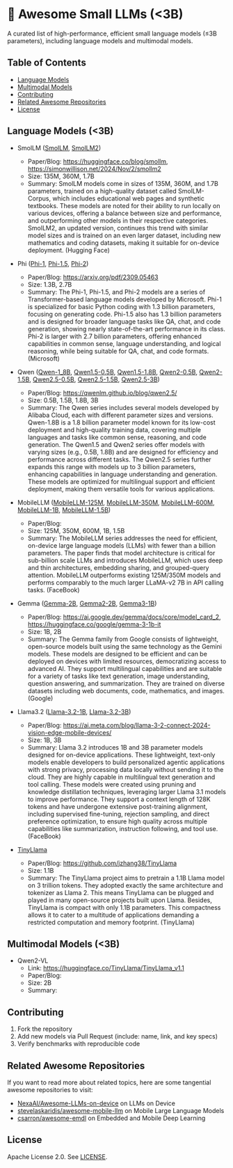 # 🚀 Awesome Small LLMs (<3B) 

A curated list of high-performance, efficient small language models (≤3B parameters), including language models and multimodal models.

## Table of Contents
- [Language Models](#language-models)
- [Multimodal Models](#multimodal-models)
- [Contributing](#contributing)
- [Related Awesome Repositories](#Related-Awesome-Repositories)
- [License](#license)

## Language Models (<3B)

- SmolLM ([SmolLM](https://huggingface.co/HuggingFaceTB/SmolLM-1.7B), [SmolLM2](https://huggingface.co/HuggingFaceTB/SmolLM2-1.7B))
    - Paper/Blog: https://huggingface.co/blog/smollm, https://simonwillison.net/2024/Nov/2/smollm2
    - Size: 135M, 360M, 1.7B
    - Summary: SmolLM models come in sizes of 135M, 360M, and 1.7B parameters, trained on a high-quality dataset called SmolLM-Corpus, which includes educational web pages and synthetic textbooks. These models are noted for their ability to run locally on various devices, offering a balance between size and performance, and outperforming other models in their respective categories. SmolLM2, an updated version, continues this trend with similar model sizes and is trained on an even larger dataset, including new mathematics and coding datasets, making it suitable for on-device deployment. (Hugging Face)

- Phi ([Phi-1](https://huggingface.co/microsoft/phi-1), [Phi-1.5](https://huggingface.co/microsoft/phi-1_5), [Phi-2](https://huggingface.co/microsoft/phi-2))
    - Paper/Blog: https://arxiv.org/pdf/2309.05463
    - Size: 1.3B, 2.7B
    - Summary: The Phi-1, Phi-1.5, and Phi-2 models are a series of Transformer-based language models developed by Microsoft. Phi-1 is specialized for basic Python coding with 1.3 billion parameters, focusing on generating code. Phi-1.5 also has 1.3 billion parameters and is designed for broader language tasks like QA, chat, and code generation, showing nearly state-of-the-art performance in its class. Phi-2 is larger with 2.7 billion parameters, offering enhanced capabilities in common sense, language understanding, and logical reasoning, while being suitable for QA, chat, and code formats. (Microsoft)


- Qwen ([Qwen-1_8B](https://huggingface.co/Qwen/Qwen-1_8B), [Qwen1.5-0.5B](https://huggingface.co/Qwen/Qwen1.5-0.5B), [Qwen1.5-1.8B](https://huggingface.co/Qwen/Qwen1.5-1.8B), [Qwen2-0.5B](https://huggingface.co/Qwen/Qwen2-0.5B), [Qwen2-1.5B](https://huggingface.co/Qwen/Qwen2-1.5B), [Qwen2.5-0.5B](https://huggingface.co/Qwen/Qwen2.5-0.5B), [Qwen2.5-1.5B](https://huggingface.co/Qwen/Qwen2.5-1.5B), [Qwen2.5-3B](https://huggingface.co/Qwen/Qwen2.5-3B))
    - Paper/Blog: https://qwenlm.github.io/blog/qwen2.5/
    - Size: 0.5B, 1.5B, 1.8B, 3B
    - Summary: The Qwen series includes several models developed by Alibaba Cloud, each with different parameter sizes and versions. Qwen-1.8B is a 1.8 billion parameter model known for its low-cost deployment and high-quality training data, covering multiple languages and tasks like common sense, reasoning, and code generation. The Qwen1.5 and Qwen2 series offer models with varying sizes (e.g., 0.5B, 1.8B) and are designed for efficiency and performance across different tasks. The Qwen2.5 series further expands this range with models up to 3 billion parameters, enhancing capabilities in language understanding and generation. These models are optimized for multilingual support and efficient deployment, making them versatile tools for various applications.

- MobileLLM ([MobileLLM-125M](https://huggingface.co/facebook/MobileLLM-125M), [MobileLLM-350M](https://huggingface.co/facebook/MobileLLM-350M), [MobileLLM-600M](https://huggingface.co/facebook/MobileLLM-600M), [MobileLLM-1B](https://huggingface.co/facebook/MobileLLM-1B), [MobileLLM-1.5B](https://huggingface.co/facebook/MobileLLM-1.5B))
    - Paper/Blog: 
    - Size: 125M, 350M, 600M, 1B, 1.5B
    - Summary: The MobileLLM series addresses the need for efficient, on-device large language models (LLMs) with fewer than a billion parameters. The paper finds that model architecture is critical for sub-billion scale LLMs and introduces MobileLLM, which uses deep and thin architectures, embedding sharing, and grouped-query attention. MobileLLM outperforms existing 125M/350M models and performs comparably to the much larger LLaMA-v2 7B in API calling tasks. (FaceBook)

- Gemma ([Gemma-2B](https://huggingface.co/google/gemma-2b), [Gemma2-2B](https://huggingface.co/google/gemma-2-2b), [Gemma3-1B](https://huggingface.co/google/gemma-3-1b-it))
    - Paper/Blog: https://ai.google.dev/gemma/docs/core/model_card_2, https://huggingface.co/google/gemma-3-1b-it
    - Size: 1B, 2B
    - Summary: The Gemma family from Google consists of lightweight, open-source models built using the same technology as the Gemini models. These models are designed to be efficient and can be deployed on devices with limited resources, democratizing access to advanced AI. They support multilingual capabilities and are suitable for a variety of tasks like text generation, image understanding, question answering, and summarization. They are trained on diverse datasets including web documents, code, mathematics, and images. (Google)


- Llama3.2 ([Llama-3.2-1B](https://huggingface.co/meta-llama/Llama-3.2-1B), [Llama-3.2-3B](https://huggingface.co/meta-llama/Llama-3.2-3B))
    - Paper/Blog: https://ai.meta.com/blog/llama-3-2-connect-2024-vision-edge-mobile-devices/
    - Size: 1B, 3B
    - Summary: Llama 3.2 introduces 1B and 3B parameter models designed for on-device applications. These lightweight, text-only models enable developers to build personalized agentic applications with strong privacy, processing data locally without sending it to the cloud. They are highly capable in multilingual text generation and tool calling. These models were created using pruning and knowledge distillation techniques, leveraging larger Llama 3.1 models to improve performance. They support a context length of 128K tokens and have undergone extensive post-training alignment, including supervised fine-tuning, rejection sampling, and direct preference optimization, to ensure high quality across multiple capabilities like summarization, instruction following, and tool use. (FaceBook)


- [TinyLlama](https://huggingface.co/TinyLlama/TinyLlama-1.1B-Chat-v1.0)
    - Paper/Blog: https://github.com/jzhang38/TinyLlama
    - Size: 1.1B
    - Summary: The TinyLlama project aims to pretrain a 1.1B Llama model on 3 trillion tokens. They adopted exactly the same architecture and tokenizer as Llama 2. This means TinyLlama can be plugged and played in many open-source projects built upon Llama. Besides, TinyLlama is compact with only 1.1B parameters. This compactness allows it to cater to a multitude of applications demanding a restricted computation and memory footprint. (TinyLlama)


## Multimodal Models  (<3B)

- Qwen2-VL
    - Link: https://huggingface.co/TinyLlama/TinyLlama_v1.1
    - Paper/Blog: 
    - Size: 2B
    - Summary: 



## Contributing
1. Fork the repository
2. Add new models via Pull Request (include: name, link, and key specs)
3. Verify benchmarks with reproducible code

## Related Awesome Repositories

If you want to read more about related topics, here are some tangential awesome repositories to visit:

* [NexaAI/Awesome-LLMs-on-device](https://github.com/NexaAI/Awesome-LLMs-on-device) on LLMs on Device
* [stevelaskaridis/awesome-mobile-llm](https://github.com/stevelaskaridis/awesome-mobile-llm) on Mobile Large Language Models
* [csarron/awesome-emdl](https://github.com/csarron/awesome-emdl) on Embedded and Mobile Deep Learning


## License
Apache License 2.0. See [LICENSE](LICENSE).